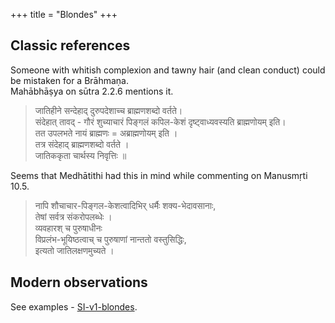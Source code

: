 +++
title = "Blondes"
+++

## Classic references
Someone with whitish complexion and tawny hair (and clean conduct) could be mistaken for a Brāhmaṇa.  
Mahābhāṣya on sūtra 2.2.6 mentions it.  

> जातिहीने सन्देहाद् दुरुपदेशाच्च ब्राह्मणशब्दो वर्तते।  
> संदेहात् तावद् - गौरं शुच्याचारं पिङ्गलं कपिल-केशं दृष्ट्वाध्यवस्यति ब्राह्मणोयम् इति।  
> तत उपलभते नायं ब्राह्मणः = अब्राह्मणोयम् इति ।  
> तत्र संदेहाद् ब्राह्मणशब्दो वर्तते ।  
> जातिककृता चार्थस्य निवृत्तिः ॥ 

Seems that Medhātithi had this in mind while commenting on Manusmṛti 10.5. 

> नापि शौचाचार-पिङ्गल-केशत्वादिभिर् धर्मैः शक्य-भेदावसानाः,  
> तेषां सर्वत्र संकरोपलब्धेः ।  
> व्यवहारश् च पुरुषाधीनः  
> विप्रलंभ-भूयिष्ठत्वाच् च पुरुषाणां नान्ततो वस्तुसिद्धिः,  
> इत्यतो जातिलक्षणमुच्यते । 

## Modern observations
See examples - [SI-v1-blondes](/notes/sapiens/branches/Aryan/satem/indo-iranian/indo-aryan/jAti-varNa-practice/genetics/images/SI-v1-blondes).